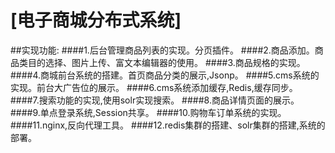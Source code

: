 
# [电子商城分布式系统]
##实现功能:
####1.后台管理商品列表的实现。分页插件。
####2.商品添加。商品类目的选择、图片上传、富文本编辑器的使用。
####3.商品规格的实现。
####4.商城前台系统的搭建。首页商品分类的展示,Jsonp。
####5.cms系统的实现。前台大广告位的展示。
####6.cms系统添加缓存,Redis,缓存同步。
####7.搜索功能的实现,使用solr实现搜索。
####8.商品详情页面的展示。
####9.单点登录系统,Session共享。
####10.购物车订单系统的实现。
####11.nginx,反向代理工具。
####12.redis集群的搭建、solr集群的搭建,系统的部署。
